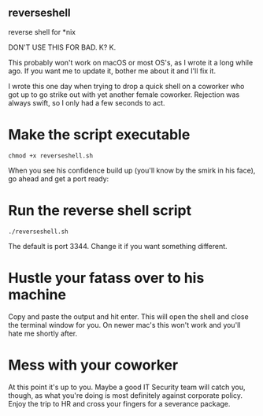 ## reverseshell
reverse shell for *nix

DON'T USE THIS FOR BAD. K? K.

This probably won't work on macOS or most OS's, as I wrote it a long while ago. If you want me to update it, bother me about it and I'll fix it.

I wrote this one day when trying to drop a quick shell on a coworker who got up to go strike out with yet another female coworker. Rejection was always swift, so I only had a few seconds to act.

# Make the script executable

`chmod +x reverseshell.sh`

When you see his confidence build up (you'll know by the smirk in his face), go ahead and get a port ready:

# Run the reverse shell script

`./reverseshell.sh`

The default is port 3344. Change it if you want something different.

# Hustle your fatass over to his machine

Copy and paste the output and hit enter. This will open the shell and close the terminal window for you. On newer mac's this won't work and you'll hate me shortly after.

# Mess with your coworker

At this point it's up to you. Maybe a good IT Security team will catch you, though, as what you're doing is most definitely against corporate policy. Enjoy the trip to HR and cross your fingers for a severance package.
